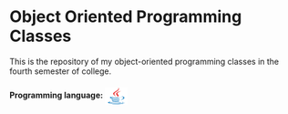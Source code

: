 
# Object Oriented Programming Classes

This is the repository of my object-oriented programming classes in the fourth semester of college.
<h4>Programming language: 
  <img align="center" alt="Marco-Java" height="30" width="40" src="https://raw.githubusercontent.com/devicons/devicon/master/icons/java/java-original.svg"></h4>
